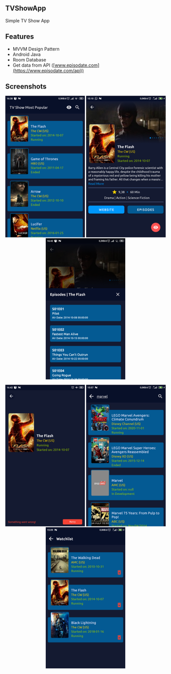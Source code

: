 ## TVShowApp

Simple TV Show App

## Features
- MVVM Design Pattern
- Android Java
- Room Database
- Get data from API ([www.episodate.com](https://www.episodate.com/api))

## Screenshots
<p align="center">
    <img src="screenshot/1-tv-shows-most-popular.png" width="250" title="hover text">
    <img src="screenshot/2-tv-shows-details.png" width="250" alt="accessibility text">
    <img src="screenshot/3-tv-shows-details-episodes.png" width="250" alt="accessibility text">
</p>

<p align="center">
    <img src="screenshot/4-tv-shows-details-network-error.png" width="250" title="hover text">
    <img src="screenshot/5-tv-shows-search.png" width="250" alt="accessibility text">
    <img src="screenshot/6-tv-shows-watchlist.png" width="250" alt="accessibility text">
</p>